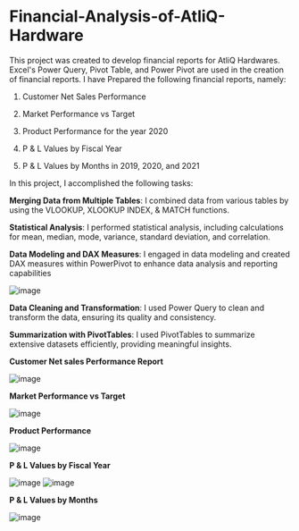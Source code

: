 # Financial-Analysis-of-AtliQ-Hardware
This project was created to develop financial reports for AtliQ Hardwares. Excel's Power Query, Pivot Table, and Power Pivot are used in the creation of financial reports.
I have Prepared the following financial reports, namely:

   1. Customer Net Sales Performance 
 
   2. Market Performance vs Target
 
   3. Product Performance for the year 2020 
  
   4. P & L Values by Fiscal Year 
 
   5.  P & L Values by Months in 2019, 2020, and 2021

In this project, I accomplished the following tasks:

**Merging Data from Multiple Tables**: I combined data from various tables by using the VLOOKUP, XLOOKUP INDEX, & MATCH functions.

**Statistical Analysis**: I performed statistical analysis, including calculations for mean, median, mode, variance, standard deviation, and correlation.

**Data Modeling and DAX Measures**: I engaged in data modeling and created DAX measures within PowerPivot to enhance data analysis and reporting capabilities

![image](https://github.com/SaidivyaMaganti/Financial-Analysis-of-AtliQ-Hardware/assets/137191809/a8155382-b09e-4304-8bde-5bfff4bbb773)


**Data Cleaning and Transformation**: I used Power Query to clean and transform the data, ensuring its quality and consistency.

**Summarization with PivotTables**: I used PivotTables to summarize extensive datasets efficiently, providing meaningful insights.

**Customer Net sales Performance Report**

![image](https://github.com/SaidivyaMaganti/Financial-Analysis-of-AtliQ-Hardware/assets/137191809/e5190d57-4a0e-45b4-9cee-69342a396aa3)

**Market Performance vs Target**

![image](https://github.com/SaidivyaMaganti/Financial-Analysis-of-AtliQ-Hardware/assets/137191809/39904f32-90de-4ca0-be2a-31e8a8cc776f)

**Product Performance** 

![image](https://github.com/SaidivyaMaganti/Financial-Analysis-of-AtliQ-Hardware/assets/137191809/941394c7-0847-471e-bd49-f50e216038a4)

**P & L Values by Fiscal Year** 

![image](https://github.com/SaidivyaMaganti/Financial-Analysis-of-AtliQ-Hardware/assets/137191809/468c5dcf-e21d-4416-b613-ab11be219aec)
![image](https://github.com/SaidivyaMaganti/Financial-Analysis-of-AtliQ-Hardware/assets/137191809/7a1c54b5-07db-4079-b7ac-be91ff038a97)

**P & L Values by Months**

![image](https://github.com/SaidivyaMaganti/Financial-Analysis-of-AtliQ-Hardware/assets/137191809/68b9f239-1c84-4d41-9d94-b624d4d74454)

